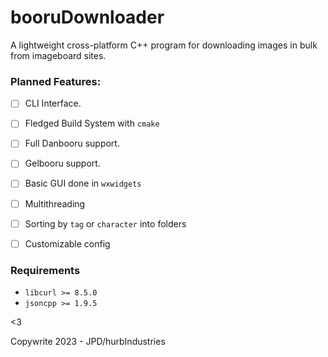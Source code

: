 # booruDownloader

A lightweight cross-platform C++ program for downloading images in bulk from imageboard sites.

### Planned Features:

* [ ] CLI Interface.
* [ ] Fledged Build System with `cmake`
* [ ] Full Danbooru support.
* [ ] Gelbooru support.
* [ ] Basic GUI done in `wxwidgets`
* [ ] Multithreading
* [ ] Sorting by `tag` or `character` into folders
* [ ] Customizable config


### Requirements

* `libcurl >= 8.5.0`
* `jsoncpp >= 1.9.5`

<3

Copywrite 2023 - JPD/hurbIndustries
